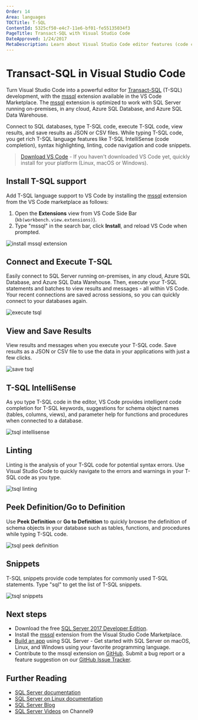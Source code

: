 ```yaml
---
Order: 14
Area: languages
TOCTitle: T-SQL
ContentId: 5325cf50-e4c7-11e6-bf01-fe55135034f3
PageTitle: Transact-SQL with Visual Studio Code
DateApproved: 1/24/2017
MetaDescription: Learn about Visual Studio Code editor features (code completion, debugging, snippets, linting) for Transact-SQL.
---
```


# Transact-SQL in Visual Studio Code

Turn Visual Studio Code into a powerful editor for [Transact-SQL] (T-SQL) development, with the [mssql] extension available in the VS Code Marketplace. The [mssql] extension is optimized to work with SQL Server running on-premises, in any cloud, Azure SQL Database, and Azure SQL Data Warehouse.

Connect to SQL databases, type T-SQL code, execute T-SQL code, view results, and save results as JSON or CSV files. While typing T-SQL code, you get rich T-SQL language features like T-SQL IntelliSense (code completion), syntax highlighting, linting, code navigation and code snippets.

> [Download VS Code] - If you haven't downloaded VS Code yet, quickly install for your platform (Linux, macOS or Windows).

## Install T-SQL support

Add T-SQL language support to VS Code by installing the [mssql] extension from the VS Code marketplace as follows:

1. Open the **Extensions** view from VS Code Side Bar (`kb(workbench.view.extensions)`).
2. Type "mssql" in the search bar, click **Install**, and reload VS Code when prompted.

![install mssql extension](images/tsql/install-mssql.png)

## Connect and Execute T-SQL

Easily connect to SQL Server running on-premises, in any cloud, Azure SQL Database, and Azure SQL Data Warehouse. Then, execute your T-SQL statements and batches to view results and messages - all within VS Code. Your recent connections are saved across sessions, so you can quickly connect to your databases again.

![execute tsql](images/tsql/execute.gif)

## View and Save Results

View results and messages when you execute your T-SQL code. Save results as a JSON or CSV file to use the data in your applications with just a few clicks.

![save tsql](images/tsql/save.gif)

## T-SQL IntelliSense

As you type T-SQL code in the editor, VS Code provides intelligent code completion for T-SQL keywords, suggestions for schema object names (tables, columns, views), and parameter help for functions and procedures when connected to a database.

![tsql intellisense](images/tsql/intellisense.gif)

## Linting

Linting is the analysis of your T-SQL code for potential syntax errors. Use Visual Studio Code to quickly navigate to the errors and warnings in your T-SQL code as you type.

![tsql linting](images/tsql/linting.gif)

## Peek Definition/Go to Definition

Use **Peek Definition** or **Go to Definition** to quickly browse the definition of schema objects in your database such as tables, functions, and procedures while typing T-SQL code.

![tsql peek definition](images/tsql/peekdefinition.gif)

## Snippets

T-SQL snippets provide code templates for commonly used T-SQL statements. Type "sql" to get the list of T-SQL snippets.

![tsql snippets](images/tsql/snippets.gif)

## Next steps

- Download the free [SQL Server 2017 Developer Edition].
- Install the [mssql] extension from the Visual Studio Code Marketplace.
- [Build an app] using SQL Server - Get started with SQL Server on macOS, Linux, and Windows using your favorite programming language.
- Contribute to the mssql extension on [GitHub]. Submit a bug report or a feature suggestion on our [GitHub Issue Tracker].

## Further Reading

- [SQL Server documentation]
- [SQL Server on Linux documentation]
- [SQL Server Blog]
- [SQL Server Videos] on Channel9

[transact-sql]: https://docs.microsoft.com/sql/t-sql/language-reference
[mssql]: https://aka.ms/mssql-marketplace
[download vs code]: https://code.visualstudio.com/download
[sql server 2017 developer edition]: https://www.microsoft.com/sql-server/sql-server-downloads
[build an app]: https://aka.ms/sqldev
[sql server documentation]: https://docs.microsoft.com/sql/sql-server/sql-server-technical-documentation
[sql server on linux documentation]: https://docs.microsoft.com/sql/linux/
[sql server blog]: https://blogs.technet.microsoft.com/dataplatforminsider/
[sql server videos]: https://channel9.msdn.com/Tags/sql+server
[github]: https://github.com/microsoft/vscode-mssql
[github issue tracker]: https://github.com/microsoft/vscode-mssql/issues

